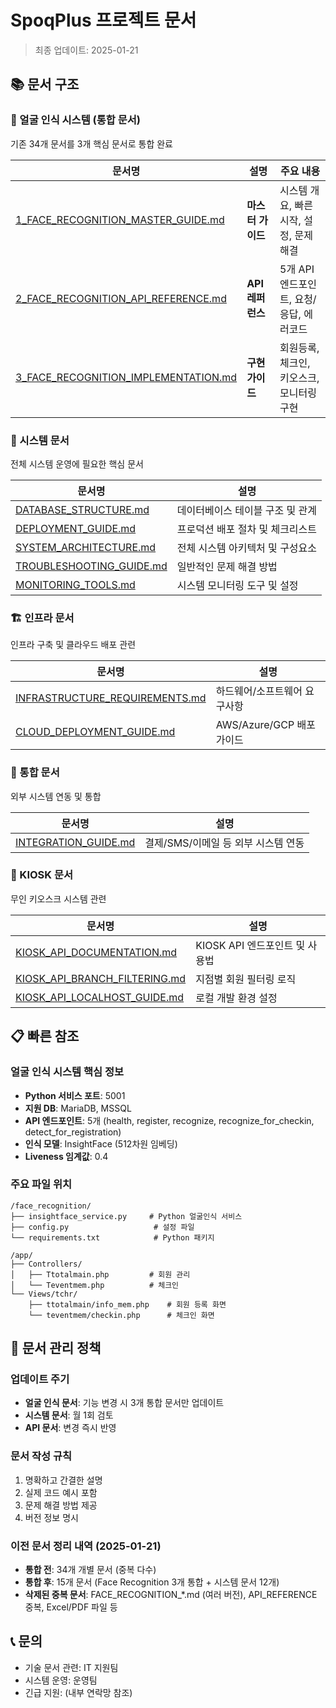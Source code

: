 # SpoqPlus 프로젝트 문서

> 최종 업데이트: 2025-01-21

## 📚 문서 구조

### 🎯 얼굴 인식 시스템 (통합 문서)
기존 34개 문서를 3개 핵심 문서로 통합 완료

| 문서명 | 설명 | 주요 내용 |
|--------|------|----------|
| [1_FACE_RECOGNITION_MASTER_GUIDE.md](1_FACE_RECOGNITION_MASTER_GUIDE.md) | **마스터 가이드** | 시스템 개요, 빠른 시작, 설정, 문제해결 |
| [2_FACE_RECOGNITION_API_REFERENCE.md](2_FACE_RECOGNITION_API_REFERENCE.md) | **API 레퍼런스** | 5개 API 엔드포인트, 요청/응답, 에러코드 |
| [3_FACE_RECOGNITION_IMPLEMENTATION.md](3_FACE_RECOGNITION_IMPLEMENTATION.md) | **구현 가이드** | 회원등록, 체크인, 키오스크, 모니터링 구현 |

### 💼 시스템 문서
전체 시스템 운영에 필요한 핵심 문서

| 문서명 | 설명 |
|--------|------|
| [DATABASE_STRUCTURE.md](DATABASE_STRUCTURE.md) | 데이터베이스 테이블 구조 및 관계 |
| [DEPLOYMENT_GUIDE.md](DEPLOYMENT_GUIDE.md) | 프로덕션 배포 절차 및 체크리스트 |
| [SYSTEM_ARCHITECTURE.md](SYSTEM_ARCHITECTURE.md) | 전체 시스템 아키텍처 및 구성요소 |
| [TROUBLESHOOTING_GUIDE.md](TROUBLESHOOTING_GUIDE.md) | 일반적인 문제 해결 방법 |
| [MONITORING_TOOLS.md](MONITORING_TOOLS.md) | 시스템 모니터링 도구 및 설정 |

### 🏗️ 인프라 문서
인프라 구축 및 클라우드 배포 관련

| 문서명 | 설명 |
|--------|------|
| [INFRASTRUCTURE_REQUIREMENTS.md](INFRASTRUCTURE_REQUIREMENTS.md) | 하드웨어/소프트웨어 요구사항 |
| [CLOUD_DEPLOYMENT_GUIDE.md](CLOUD_DEPLOYMENT_GUIDE.md) | AWS/Azure/GCP 배포 가이드 |

### 🔗 통합 문서
외부 시스템 연동 및 통합

| 문서명 | 설명 |
|--------|------|
| [INTEGRATION_GUIDE.md](INTEGRATION_GUIDE.md) | 결제/SMS/이메일 등 외부 시스템 연동 |

### 📱 KIOSK 문서
무인 키오스크 시스템 관련

| 문서명 | 설명 |
|--------|------|
| [KIOSK_API_DOCUMENTATION.md](KIOSK_API_DOCUMENTATION.md) | KIOSK API 엔드포인트 및 사용법 |
| [KIOSK_API_BRANCH_FILTERING.md](KIOSK_API_BRANCH_FILTERING.md) | 지점별 회원 필터링 로직 |
| [KIOSK_API_LOCALHOST_GUIDE.md](KIOSK_API_LOCALHOST_GUIDE.md) | 로컬 개발 환경 설정 |

## 📋 빠른 참조

### 얼굴 인식 시스템 핵심 정보
- **Python 서비스 포트**: 5001
- **지원 DB**: MariaDB, MSSQL
- **API 엔드포인트**: 5개 (health, register, recognize, recognize_for_checkin, detect_for_registration)
- **인식 모델**: InsightFace (512차원 임베딩)
- **Liveness 임계값**: 0.4

### 주요 파일 위치
```
/face_recognition/
├── insightface_service.py     # Python 얼굴인식 서비스
├── config.py                   # 설정 파일
└── requirements.txt            # Python 패키지

/app/
├── Controllers/
│   ├── Ttotalmain.php         # 회원 관리
│   └── Teventmem.php          # 체크인
└── Views/tchr/
    ├── ttotalmain/info_mem.php    # 회원 등록 화면
    └── teventmem/checkin.php      # 체크인 화면
```

## 🔄 문서 관리 정책

### 업데이트 주기
- **얼굴 인식 문서**: 기능 변경 시 3개 통합 문서만 업데이트
- **시스템 문서**: 월 1회 검토
- **API 문서**: 변경 즉시 반영

### 문서 작성 규칙
1. 명확하고 간결한 설명
2. 실제 코드 예시 포함
3. 문제 해결 방법 제공
4. 버전 정보 명시

### 이전 문서 정리 내역 (2025-01-21)
- **통합 전**: 34개 개별 문서 (중복 다수)
- **통합 후**: 15개 문서 (Face Recognition 3개 통합 + 시스템 문서 12개)
- **삭제된 중복 문서**: FACE_RECOGNITION_*.md (여러 버전), API_REFERENCE 중복, Excel/PDF 파일 등

## 📞 문의
- 기술 문서 관련: IT 지원팀
- 시스템 운영: 운영팀
- 긴급 지원: (내부 연락망 참조)